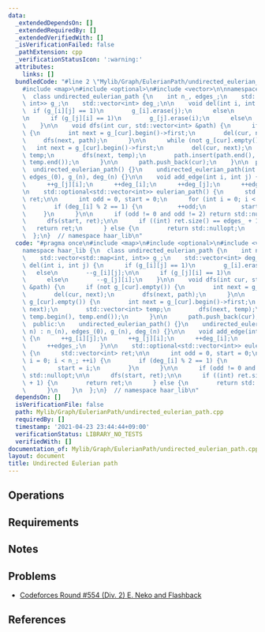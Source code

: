```yaml
---
data:
  _extendedDependsOn: []
  _extendedRequiredBy: []
  _extendedVerifiedWith: []
  _isVerificationFailed: false
  _pathExtension: cpp
  _verificationStatusIcon: ':warning:'
  attributes:
    links: []
  bundledCode: "#line 2 \"Mylib/Graph/EulerianPath/undirected_eulerian_path.cpp\"\n\
    #include <map>\n#include <optional>\n#include <vector>\n\nnamespace haar_lib {\n\
    \  class undirected_eulerian_path {\n    int n_, edges_;\n    std::vector<std::map<int,\
    \ int>> g_;\n    std::vector<int> deg_;\n\n    void del(int i, int j) {\n    \
    \  if (g_[i][j] == 1)\n        g_[i].erase(j);\n      else\n        --g_[i][j];\n\
    \n      if (g_[j][i] == 1)\n        g_[j].erase(i);\n      else\n        --g_[j][i];\n\
    \    }\n\n    void dfs(int cur, std::vector<int> &path) {\n      if (not g_[cur].empty())\
    \ {\n        int next = g_[cur].begin()->first;\n        del(cur, next);\n   \
    \     dfs(next, path);\n      }\n\n      while (not g_[cur].empty()) {\n     \
    \   int next = g_[cur].begin()->first;\n        del(cur, next);\n        std::vector<int>\
    \ temp;\n        dfs(next, temp);\n        path.insert(path.end(), temp.begin(),\
    \ temp.end());\n      }\n\n      path.push_back(cur);\n    }\n\n  public:\n  \
    \  undirected_eulerian_path() {}\n    undirected_eulerian_path(int n) : n_(n),\
    \ edges_(0), g_(n), deg_(n) {}\n\n    void add_edge(int i, int j) {\n      ++g_[i][j];\n\
    \      ++g_[j][i];\n      ++deg_[i];\n      ++deg_[j];\n      ++edges_;\n    }\n\
    \n    std::optional<std::vector<int>> eulerian_path() {\n      std::vector<int>\
    \ ret;\n\n      int odd = 0, start = 0;\n      for (int i = 0; i < n_; ++i) {\n\
    \        if (deg_[i] % 2 == 1) {\n          ++odd;\n          start = i;\n   \
    \     }\n      }\n\n      if (odd != 0 and odd != 2) return std::nullopt;\n\n\
    \      dfs(start, ret);\n\n      if ((int) ret.size() == edges_ + 1) {\n     \
    \   return ret;\n      } else {\n        return std::nullopt;\n      }\n    }\n\
    \  };\n}  // namespace haar_lib\n"
  code: "#pragma once\n#include <map>\n#include <optional>\n#include <vector>\n\n\
    namespace haar_lib {\n  class undirected_eulerian_path {\n    int n_, edges_;\n\
    \    std::vector<std::map<int, int>> g_;\n    std::vector<int> deg_;\n\n    void\
    \ del(int i, int j) {\n      if (g_[i][j] == 1)\n        g_[i].erase(j);\n   \
    \   else\n        --g_[i][j];\n\n      if (g_[j][i] == 1)\n        g_[j].erase(i);\n\
    \      else\n        --g_[j][i];\n    }\n\n    void dfs(int cur, std::vector<int>\
    \ &path) {\n      if (not g_[cur].empty()) {\n        int next = g_[cur].begin()->first;\n\
    \        del(cur, next);\n        dfs(next, path);\n      }\n\n      while (not\
    \ g_[cur].empty()) {\n        int next = g_[cur].begin()->first;\n        del(cur,\
    \ next);\n        std::vector<int> temp;\n        dfs(next, temp);\n        path.insert(path.end(),\
    \ temp.begin(), temp.end());\n      }\n\n      path.push_back(cur);\n    }\n\n\
    \  public:\n    undirected_eulerian_path() {}\n    undirected_eulerian_path(int\
    \ n) : n_(n), edges_(0), g_(n), deg_(n) {}\n\n    void add_edge(int i, int j)\
    \ {\n      ++g_[i][j];\n      ++g_[j][i];\n      ++deg_[i];\n      ++deg_[j];\n\
    \      ++edges_;\n    }\n\n    std::optional<std::vector<int>> eulerian_path()\
    \ {\n      std::vector<int> ret;\n\n      int odd = 0, start = 0;\n      for (int\
    \ i = 0; i < n_; ++i) {\n        if (deg_[i] % 2 == 1) {\n          ++odd;\n \
    \         start = i;\n        }\n      }\n\n      if (odd != 0 and odd != 2) return\
    \ std::nullopt;\n\n      dfs(start, ret);\n\n      if ((int) ret.size() == edges_\
    \ + 1) {\n        return ret;\n      } else {\n        return std::nullopt;\n\
    \      }\n    }\n  };\n}  // namespace haar_lib\n"
  dependsOn: []
  isVerificationFile: false
  path: Mylib/Graph/EulerianPath/undirected_eulerian_path.cpp
  requiredBy: []
  timestamp: '2021-04-23 23:44:44+09:00'
  verificationStatus: LIBRARY_NO_TESTS
  verifiedWith: []
documentation_of: Mylib/Graph/EulerianPath/undirected_eulerian_path.cpp
layout: document
title: Undirected Eulerian path
---
```


## Operations

## Requirements

## Notes

## Problems

- [Codeforces Round #554 (Div. 2) E. Neko and Flashback](https://codeforces.com/contest/1152/problem/E)

## References

